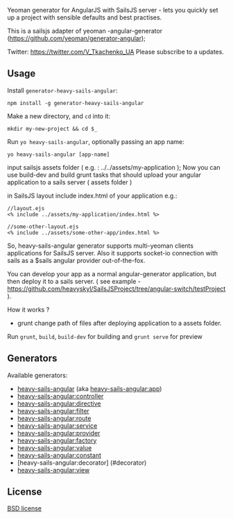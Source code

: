 Yeoman generator for AngularJS with SailsJS server - lets you quickly set up a project with sensible defaults and best practises.

This is a sailsjs adapter of yeoman -angular-generator
(https://github.com/yeoman/generator-angular);

Twitter: https://twitter.com/V_Tkachenko_UA
Please subscribe to a updates.

## Usage

Install `generator-heavy-sails-angular`:
```
npm install -g generator-heavy-sails-angular
```

Make a new directory, and `cd` into it:
```
mkdir my-new-project && cd $_
```

Run `yo heavy-sails-angular`, optionally passing an app name:
```
yo heavy-sails-angular [app-name]
```

input sailsjs assets folder ( e.g. : ../../assets/my-application );
Now you can use build-dev and build grunt tasks that should upload your angular application to a sails server
( assets folder )

in SailsJS layout include index.html of your application
e.g.:

```
//layout.ejs
<% include ../assets/my-application/index.html %>

//some-other-layout.ejs
<% include ../assets/some-other-app/index.html %>

```
So, heavy-sails-angular generator supports multi-yeoman clients applications for SailsJS server.
Also it supports socket-io connection with sails as a $sails angular provider out-of-the-fox.

You can develop your app as a normal angular-generator application, but then deploy it to a sails server.
( see example - https://github.com/heavyskyl/SailsJSProject/tree/angular-switch/testProject ).

How it works ?
- grunt change path of files after deploying application to a assets folder.

Run `grunt`, `build`, `build-dev` for building and `grunt serve` for preview


## Generators

Available generators:

* [heavy-sails-angular](#app) (aka [heavy-sails-angular:app](#app))
* [heavy-sails-angular:controller](#controller)
* [heavy-sails-angular:directive](#directive)
* [heavy-sails-angular:filter](#filter)
* [heavy-sails-angular:route](#route)
* [heavy-sails-angular:service](#service)
* [heavy-sails-angular:provider](#service)
* [heavy-sails-angular:factory](#service)
* [heavy-sails-angular:value](#service)
* [heavy-sails-angular:constant](#service)
* [heavy-sails-angular:decorator] (#decorator)
* [heavy-sails-angular:view](#view)

## License

[BSD license](http://opensource.org/licenses/bsd-license.php)
